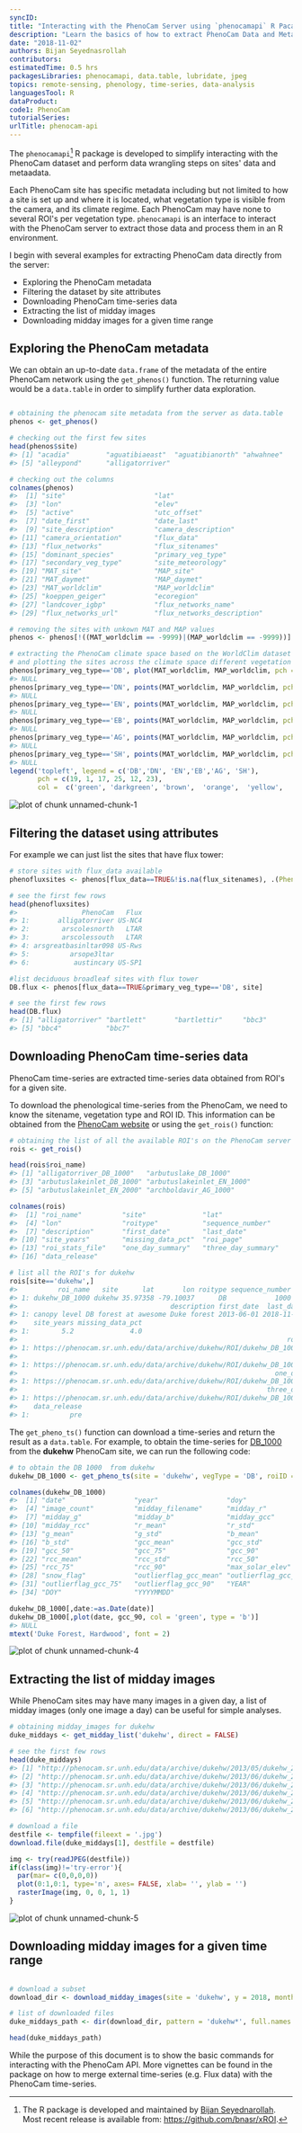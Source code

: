 ```yaml
---
syncID: 
title: "Interacting with the PhenoCam Server using `phenocamapi` R Pacakge"
description: "Learn the basics of how to extract PhenoCam Data and Metadata through its API"
date: "2018-11-02"
authors: Bijan Seyednasrollah
contributors:
estimatedTime: 0.5 hrs
packagesLibraries: phenocamapi, data.table, lubridate, jpeg
topics: remote-sensing, phenology, time-series, data-analysis
languagesTool: R
dataProduct:
code1: PhenoCam
tutorialSeries:
urlTitle: phenocam-api
---
```









The `phenocamapi`[^*] R package is developed to simplify interacting with the PhenoCam dataset and perform data wrangling steps on sites' data and metaadata.

Each PhenoCam site has specific metadata including but not limited to how a site is set up and where it is located, what vegetation type is visible from the camera, and its climate regime. Each PhenoCam may have none to several ROI's per vegetation type. `phenocamapi` is an interface to interact with the PhenoCam server to extract those data and process them in an R environment.


I begin with several examples for extracting PhenoCam data directly from the server:

- Exploring the PhenoCam metadata
- Filtering the dataset by site attributes
- Downloading PhenoCam time-series data
- Extracting the list of midday images
- Downloading midday images for a given time range
 
## Exploring the PhenoCam metadata
We can obtain an up-to-date `data.frame` of the metadata of the entire PhenoCam network using the `get_phenos()` function. The returning value would be a `data.table` in order to simplify further data exploration.


```r

# obtaining the phenocam site metadata from the server as data.table
phenos <- get_phenos()

# checking out the first few sites
head(phenos$site)
#> [1] "acadia"         "aguatibiaeast"  "aguatibianorth" "ahwahnee"      
#> [5] "alleypond"      "alligatorriver"

# checking out the columns
colnames(phenos)
#>  [1] "site"                      "lat"                      
#>  [3] "lon"                       "elev"                     
#>  [5] "active"                    "utc_offset"               
#>  [7] "date_first"                "date_last"                
#>  [9] "site_description"          "camera_description"       
#> [11] "camera_orientation"        "flux_data"                
#> [13] "flux_networks"             "flux_sitenames"           
#> [15] "dominant_species"          "primary_veg_type"         
#> [17] "secondary_veg_type"        "site_meteorology"         
#> [19] "MAT_site"                  "MAP_site"                 
#> [21] "MAT_daymet"                "MAP_daymet"               
#> [23] "MAT_worldclim"             "MAP_worldclim"            
#> [25] "koeppen_geiger"            "ecoregion"                
#> [27] "landcover_igbp"            "flux_networks_name"       
#> [29] "flux_networks_url"         "flux_networks_description"

# removing the sites with unkown MAT and MAP values
phenos <- phenos[!((MAT_worldclim == -9999)|(MAP_worldclim == -9999))]

# extracting the PhenoCam climate space based on the WorldClim dataset
# and plotting the sites across the climate space different vegetation type as different symbols and colors
phenos[primary_veg_type=='DB', plot(MAT_worldclim, MAP_worldclim, pch = 19, col = 'green', xlim = c(-5, 27), ylim = c(0, 4000))]
#> NULL
phenos[primary_veg_type=='DN', points(MAT_worldclim, MAP_worldclim, pch = 1, col = 'darkgreen')]
#> NULL
phenos[primary_veg_type=='EN', points(MAT_worldclim, MAP_worldclim, pch = 17, col = 'brown')]
#> NULL
phenos[primary_veg_type=='EB', points(MAT_worldclim, MAP_worldclim, pch = 25, col = 'orange')]
#> NULL
phenos[primary_veg_type=='AG', points(MAT_worldclim, MAP_worldclim, pch = 12, col = 'yellow')]
#> NULL
phenos[primary_veg_type=='SH', points(MAT_worldclim, MAP_worldclim, pch = 23, col = 'red')]
#> NULL
legend('topleft', legend = c('DB','DN', 'EN','EB','AG', 'SH'), 
       pch = c(19, 1, 17, 25, 12, 23), 
       col =  c('green', 'darkgreen', 'brown',  'orange',  'yellow',  'red' ))
```

![plot of chunk unnamed-chunk-1](figure/unnamed-chunk-1-1.png)


## Filtering the dataset using attributes
For example we can just list the sites that have flux tower:


```r
# store sites with flux_data available
phenofluxsites <- phenos[flux_data==TRUE&!is.na(flux_sitenames), .(PhenoCam=site, Flux=flux_sitenames)]

# see the first few rows
head(phenofluxsites)
#>                PhenoCam   Flux
#> 1:       alligatorriver US-NC4
#> 2:        arscolesnorth   LTAR
#> 3:        arscolessouth   LTAR
#> 4: arsgreatbasinltar098 US-Rws
#> 5:          arsope3ltar       
#> 6:           austincary US-SP1

#list deciduous broadleaf sites with flux tower
DB.flux <- phenos[flux_data==TRUE&primary_veg_type=='DB', site]

# see the first few rows
head(DB.flux)
#> [1] "alligatorriver" "bartlett"       "bartlettir"     "bbc3"          
#> [5] "bbc4"           "bbc7"
```


## Downloading PhenoCam time-series data
PhenoCam time-series are extracted time-series data obtained from ROI's for a given site. 

To download the phenological time-series from the PhenoCam, we need to know the sitename, vegetation type and ROI ID. This information can be obtained from the <a href="https://phenocam.sr.unh.edu/webcam/">PhenoCam website</a> or using the `get_rois()` function:



```r
# obtaining the list of all the available ROI's on the PhenoCam server
rois <- get_rois()

head(rois$roi_name)
#> [1] "alligatorriver_DB_1000"   "arbutuslake_DB_1000"     
#> [3] "arbutuslakeinlet_DB_1000" "arbutuslakeinlet_EN_1000"
#> [5] "arbutuslakeinlet_EN_2000" "archboldavir_AG_1000"

colnames(rois)
#>  [1] "roi_name"          "site"              "lat"              
#>  [4] "lon"               "roitype"           "sequence_number"  
#>  [7] "description"       "first_date"        "last_date"        
#> [10] "site_years"        "missing_data_pct"  "roi_page"         
#> [13] "roi_stats_file"    "one_day_summary"   "three_day_summary"
#> [16] "data_release"

# list all the ROI's for dukehw
rois[site=='dukehw',]
#>          roi_name   site      lat       lon roitype sequence_number
#> 1: dukehw_DB_1000 dukehw 35.97358 -79.10037      DB            1000
#>                                      description first_date  last_date
#> 1: canopy level DB forest at awesome Duke forest 2013-06-01 2018-11-01
#>    site_years missing_data_pct
#> 1:        5.2              4.0
#>                                                                   roi_page
#> 1: https://phenocam.sr.unh.edu/data/archive/dukehw/ROI/dukehw_DB_1000.html
#>                                                                     roi_stats_file
#> 1: https://phenocam.sr.unh.edu/data/archive/dukehw/ROI/dukehw_DB_1000_roistats.csv
#>                                                                one_day_summary
#> 1: https://phenocam.sr.unh.edu/data/archive/dukehw/ROI/dukehw_DB_1000_1day.csv
#>                                                              three_day_summary
#> 1: https://phenocam.sr.unh.edu/data/archive/dukehw/ROI/dukehw_DB_1000_3day.csv
#>    data_release
#> 1:          pre
```



The `get_pheno_ts()` function can download a time-series and return the result as a `data.table`. For example, to obtain the time-series for <a href="https://phenocam.sr.unh.edu/data/archive/dukehw/ROI/dukehw_DB_1000.html">DB_1000</a> from the **dukehw** PhenoCam site, we can run the following code:


```r
# to obtain the DB 1000  from dukehw
dukehw_DB_1000 <- get_pheno_ts(site = 'dukehw', vegType = 'DB', roiID = 1000, type = '3day')

colnames(dukehw_DB_1000)
#>  [1] "date"                 "year"                 "doy"                 
#>  [4] "image_count"          "midday_filename"      "midday_r"            
#>  [7] "midday_g"             "midday_b"             "midday_gcc"          
#> [10] "midday_rcc"           "r_mean"               "r_std"               
#> [13] "g_mean"               "g_std"                "b_mean"              
#> [16] "b_std"                "gcc_mean"             "gcc_std"             
#> [19] "gcc_50"               "gcc_75"               "gcc_90"              
#> [22] "rcc_mean"             "rcc_std"              "rcc_50"              
#> [25] "rcc_75"               "rcc_90"               "max_solar_elev"      
#> [28] "snow_flag"            "outlierflag_gcc_mean" "outlierflag_gcc_50"  
#> [31] "outlierflag_gcc_75"   "outlierflag_gcc_90"   "YEAR"                
#> [34] "DOY"                  "YYYYMMDD"

dukehw_DB_1000[,date:=as.Date(date)]
dukehw_DB_1000[,plot(date, gcc_90, col = 'green', type = 'b')]
#> NULL
mtext('Duke Forest, Hardwood', font = 2)
```

![plot of chunk unnamed-chunk-4](figure/unnamed-chunk-4-1.png)


## Extracting the list of midday images
While PhenoCam sites may have many images in a given day, a list of midday images (only one image a day) can be useful for simple analyses.

```r
# obtaining midday_images for dukehw
duke_middays <- get_midday_list('dukehw', direct = FALSE)

# see the first few rows
head(duke_middays)
#> [1] "http://phenocam.sr.unh.edu/data/archive/dukehw/2013/05/dukehw_2013_05_31_150331.jpg"
#> [2] "http://phenocam.sr.unh.edu/data/archive/dukehw/2013/06/dukehw_2013_06_01_120111.jpg"
#> [3] "http://phenocam.sr.unh.edu/data/archive/dukehw/2013/06/dukehw_2013_06_02_120109.jpg"
#> [4] "http://phenocam.sr.unh.edu/data/archive/dukehw/2013/06/dukehw_2013_06_03_120110.jpg"
#> [5] "http://phenocam.sr.unh.edu/data/archive/dukehw/2013/06/dukehw_2013_06_04_120119.jpg"
#> [6] "http://phenocam.sr.unh.edu/data/archive/dukehw/2013/06/dukehw_2013_06_05_120110.jpg"

# download a file
destfile <- tempfile(fileext = '.jpg')
download.file(duke_middays[1], destfile = destfile)

img <- try(readJPEG(destfile))
if(class(img)!='try-error'){
  par(mar= c(0,0,0,0))
  plot(0:1,0:1, type='n', axes= FALSE, xlab= '', ylab = '')
  rasterImage(img, 0, 0, 1, 1)
}
```

![plot of chunk unnamed-chunk-5](figure/unnamed-chunk-5-1.png)



## Downloading midday images for a given time range

```r

# download a subset
download_dir <- download_midday_images(site = 'dukehw', y = 2018, months = 4, download_dir = tempdir())

# list of downloaded files
duke_middays_path <- dir(download_dir, pattern = 'dukehw*', full.names = TRUE)

head(duke_middays_path)

```

While the purpose of this document is to show the basic commands for interacting with the PhenoCam API. More vignettes can be found in the package on how to merge external time-series (e.g. Flux data) with the PhenoCam time-series. 

[^*]: The R package is developed and maintained by <a href="https://bnasr.github.io/">Bijan Seyednarollah</a>. Most recent release is available from: https://github.com/bnasr/xROI.



